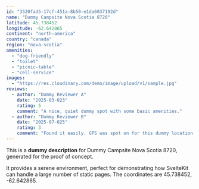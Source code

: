 ```yaml
---
id: "3520fad5-17cf-451a-8b50-e1da6037192d"
name: "Dummy Campsite Nova Scotia 8720"
latitude: 45.738452
longitude: -62.642865
continent: "north-america"
country: "canada"
region: "nova-scotia"
amenities:
  - "dog-friendly"
  - "toilet"
  - "picnic-table"
  - "cell-service"
images:
  - "https://res.cloudinary.com/demo/image/upload/v1/sample.jpg"
reviews:
  - author: "Dummy Reviewer A"
    date: "2025-03-023"
    rating: 5
    comment: "A nice, quiet dummy spot with some basic amenities."
  - author: "Dummy Reviewer B"
    date: "2025-07-025"
    rating: 3
    comment: "Found it easily. GPS was spot on for this dummy location."
---
```


This is a **dummy description** for Dummy Campsite Nova Scotia 8720, generated for the proof of concept.

It provides a serene environment, perfect for demonstrating how SvelteKit can handle a large number of static pages. The coordinates are 45.738452, -62.642865.
